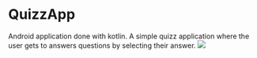 # QuizzApp
Android application done with kotlin.
A simple quizz application where the user gets to answers questions by selecting their answer.
![](pleaeentername.jpg)
